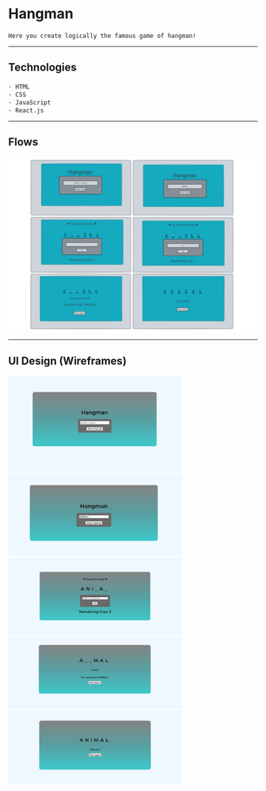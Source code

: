 #   Hangman

    Here you create logically the famous game of hangman!

---
## Technologies
    · HTML
    · CSS
    · JavaScript
    · React.js
---

## Flows

![](./imgs/Flows%20Hangman.jpg)

---

## UI Design (Wireframes)
<img src="./imgs/Hangman Start.jpg" alt="onlyDarkMode" width="350px">
<img src="./imgs/Hangman previus.jpg" alt="onlyDarkMode" width="350px">
<img src="./imgs/hangman with word.jpg" alt="onlyDarkMode" width="350px">
<img src="./imgs/Hangman lose.jpg" alt="onlyDarkMode" width="350px">
<img src="./imgs/Hangman Win.jpg" alt="onlyDarkMode" width="350px">

